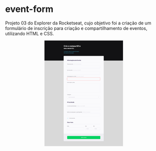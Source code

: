 # event-form
Projeto 03 do Explorer da Rocketseat, cujo objetivo foi a criação de um formulário de inscrição para criação e compartilhamento de eventos, utilizando HTML e CSS.

<p align="center">
  <img src="https://github.com/madalena-rocha/event-form/blob/main/assets/event-form.png" alt="Projeto 'Event Form'" width="50%">
</p>

